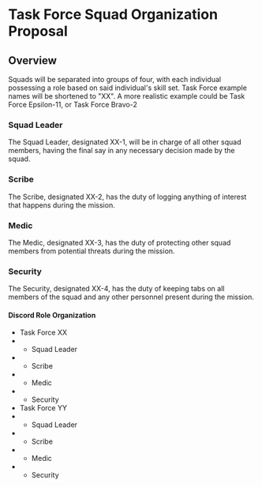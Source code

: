 # Task Force Squad Organization Proposal

## Overview

Squads will be separated into groups of four, with each individual possessing a role based on said individual's skill set. Task Force example names will be shortened to "XX". A more realistic example could be Task Force Epsilon-11, or Task Force Bravo-2

### Squad Leader

The Squad Leader, designated XX-1, will be in charge of all other squad members, having the final say in any necessary decision made by the squad.

### Scribe
The Scribe, designated XX-2, has the duty of logging anything of interest that happens during the mission.

### Medic
The Medic, designated XX-3, has the duty of protecting other squad members from potential threats during the mission.

### Security
The Security, designated XX-4, has the duty of keeping tabs on all members of the squad and any other personnel present during the mission.

#### Discord Role Organization
+ Task Force XX
+ + Squad Leader
+ + Scribe
+ + Medic
+ + Security
+ Task Force YY
+ + Squad Leader
+ + Scribe
+ + Medic
+ + Security